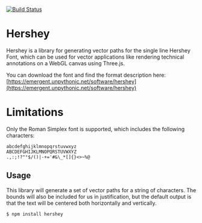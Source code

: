 [![Build Status](https://travis-ci.org/bjnortier/hershey.png?branch=master)](https://travis-ci.org/bjnortier/hershey)

# Hershey

Hershey is a library for generating vector paths for the single line Hershey Font, which can be used for vector applications like rendering technical annotations on a WebGL canvas using Three.js.

You can download the font and find the format description here: [https://emergent.unpythonic.net/software/hershey](https://emergent.unpythonic.net/software/hershey)

# Limitations

Only the Roman Simplex font is supported, which includes the following characters:

```
abcdefghijklmnopqrstuvwxyz
ABCDEFGHIJKLMNOPQRSTUVWXYZ
.,:;!?"°$/()|-+='#&\_*[]{}<>~%@
```

## Usage

This library will generate a set of vector paths for a string of characters. The bounds will also be included for us in justification, but the default output is that the text will be centered both horizontally and vertically.

```
$ npm install hershey
```
